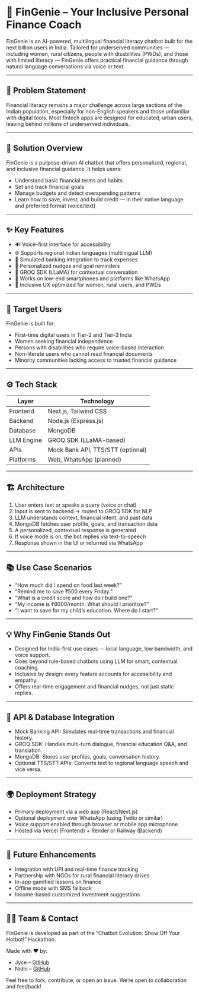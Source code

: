 # 💸 FinGenie – Your Inclusive Personal Finance Coach

FinGenie is an AI-powered, multilingual financial literacy chatbot built for the next billion users in India. Tailored for underserved communities — including women, rural citizens, people with disabilities (PWDs), and those with limited literacy — FinGenie offers practical financial guidance through natural language conversations via voice or text.

---

## 🧠 Problem Statement

Financial literacy remains a major challenge across large sections of the Indian population, especially for non-English speakers and those unfamiliar with digital tools. Most fintech apps are designed for educated, urban users, leaving behind millions of underserved individuals.

---

## 🚀 Solution Overview

FinGenie is a purpose-driven AI chatbot that offers personalized, regional, and inclusive financial guidance. It helps users:

- Understand basic financial terms and habits
- Set and track financial goals
- Manage budgets and detect overspending patterns
- Learn how to save, invest, and build credit — in their native language and preferred format (voice/text)

---

## ✨ Key Features

- 🔊 Voice-first interface for accessibility
- 🌐 Supports regional Indian languages (multilingual LLM)
- 🧾 Simulated banking integration to track expenses
- 🎯 Personalized nudges and goal reminders
- 🧠 GROQ SDK (LLaMA) for contextual conversation
- 📲 Works on low-end smartphones and platforms like WhatsApp
- 🧍 Inclusive UX optimized for women, rural users, and PWDs

---

## 🎯 Target Users

FinGenie is built for:

- First-time digital users in Tier-2 and Tier-3 India
- Women seeking financial independence
- Persons with disabilities who require voice-based interaction
- Non-literate users who cannot read financial documents
- Minority communities lacking access to trusted financial guidance

---

## ⚙️ Tech Stack

| Layer         | Technology                    |
|---------------|-------------------------------|
| Frontend      | Next.js, Tailwind CSS          |
| Backend       | Node.js (Express.js)           |
| Database      | MongoDB                        |
| LLM Engine    | GROQ SDK (LLaMA-based)         |
| APIs          | Mock Bank API, TTS/STT (optional) |
| Platforms     | Web, WhatsApp (planned)        |

---

## 🏗 Architecture

1. User enters text or speaks a query (voice or chat)
2. Input is sent to backend → routed to GROQ SDK for NLP
3. LLM understands context, financial intent, and past data
4. MongoDB fetches user profile, goals, and transaction data
5. A personalized, contextual response is generated
6. If voice mode is on, the bot replies via text-to-speech
7. Response shown in the UI or returned via WhatsApp

---

## 📚 Use Case Scenarios

- “How much did I spend on food last week?”  
- “Remind me to save ₹500 every Friday.”  
- “What is a credit score and how do I build one?”  
- “My income is ₹8000/month. What should I prioritize?”  
- “I want to save for my child’s education. Where do I start?”  

---

## 💡 Why FinGenie Stands Out

- Designed for India-first use cases — local language, low bandwidth, and voice support.
- Goes beyond rule-based chatbots using LLM for smart, contextual coaching.
- Inclusive by design: every feature accounts for accessibility and empathy.
- Offers real-time engagement and financial nudges, not just static replies.

---

## 🔌 API & Database Integration

- Mock Banking API: Simulates real-time transactions and financial history.
- GROQ SDK: Handles multi-turn dialogue, financial education Q&A, and translation.
- MongoDB: Stores user profiles, goals, conversation history.
- Optional TTS/STT APIs: Converts text to regional language speech and vice versa.

---

## 🌍 Deployment Strategy

- Primary deployment via a web app (React/Next.js)
- Optional deployment over WhatsApp (using Twilio or similar)
- Voice support enabled through browser or mobile app microphone
- Hosted via Vercel (Frontend) + Render or Railway (Backend)

---

## 🔮 Future Enhancements

- Integration with UPI and real-time finance tracking
- Partnership with NGOs for rural financial literacy drives
- In-app gamified lessons on finance
- Offline mode with SMS fallback
- Income-based customized investment suggestions

---

## 🧑‍💻 Team & Contact

FinGenie is developed as part of the “Chatbot Evolution: Show Off Your Hotbot!” Hackathon.

Made with ❤️ by:

- Jyce – [GitHub](https://github.com/fromjyce)  
- Nidhi – [GitHub](https://github.com/Nidhi045)  

Feel free to fork, contribute, or open an issue. We’re open to collaboration and feedback!
